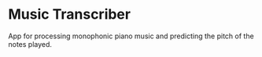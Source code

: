 # Music Transcriber
App for processing monophonic piano music and predicting the pitch of the notes played.
